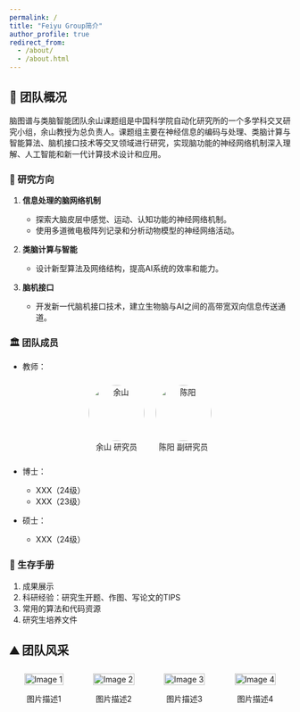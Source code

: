 ```yaml
---
permalink: /
title: "Feiyu Group简介"
author_profile: true
redirect_from: 
  - /about/
  - /about.html
---
```


## 🎯 团队概况

脑图谱与类脑智能团队余山课题组是中国科学院自动化研究所的一个多学科交叉研究小组，余山教授为总负责人。课题组主要在神经信息的编码与处理、类脑计算与智能算法、脑机接口技术等交叉领域进行研究，实现脑功能的神经网络机制深入理解、人工智能和新一代计算技术设计和应用。

### 🚀 研究方向

1. **信息处理的脑网络机制**
   - 探索大脑皮层中感觉、运动、认知功能的神经网络机制。
   - 使用多道微电极阵列记录和分析动物模型的神经网络活动。

2. **类脑计算与智能**
   - 设计新型算法及网络结构，提高AI系统的效率和能力。

3. **脑机接口**
   - 开发新一代脑机接口技术，建立生物脑与AI之间的高带宽双向信息传送通道。

### 🏛️ 团队成员

* 教师：

<div style="display: flex; justify-content: center; align-items: center; flex-wrap: wrap;">
  <div style="text-align: center; margin: 10px;">
    <img src="{{ "/images/shan.png" | prepend: base_path }}" alt="余山" width="100" style="border-radius: 50%;"><br>
    余山 研究员
  </div>
  <div style="text-align: center; margin: 10px;">
    <img src="{{ "/images/chen.png" | prepend: base_path }}" alt="陈阳" width="100" style="border-radius: 50%;"><br>
    陈阳 副研究员
  </div>
</div>

* 博士：
  * XXX（24级）
  * XXX（23级）

* 硕士：
  * XXX（24级）


### 🚩 生存手册

1. 成果展示
2. 科研经验：研究生开题、作图、写论文的TIPS
3. 常用的算法和代码资源
4. 研究生培养文件

## ⛰️ 团队风采

<div style="display:flex; flex-wrap:wrap; justify-content:space-around; align-items:flex-start;">
  <div style="margin:10px;">
    <img src="{{ "/images/tuandui1.jpg" | prepend: base_path }}" alt="Image 1" style="width:100%;"><br>
    <p style="text-align:center;">图片描述1</p>
  </div>
  <div style="margin:10px;">
    <img src="{{ "/images/tuandui2.jpg" | prepend: base_path }}" alt="Image 2" style="width:100%;"><br>
    <p style="text-align:center;">图片描述2</p>
  </div>
  <div style="margin:10px;">
    <img src="{{ "/images/tuandui3.jpg" | prepend: base_path }}" alt="Image 3" style="width:100%;"><br>
    <p style="text-align:center;">图片描述3</p>
  </div>
  <div style="margin:10px;">
    <img src="{{ "/images/tuandui4.jpg" | prepend: base_path }}" alt="Image 4" style="width:100%;"><br>
    <p style="text-align:center;">图片描述4</p>
  </div>
</div>